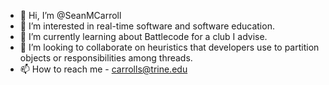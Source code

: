 - 👋 Hi, I’m @SeanMCarroll
- 👀 I’m interested in real-time software and software education.
- 🌱 I’m currently learning about Battlecode for a club I advise.
- 💞️ I’m looking to collaborate on heuristics that developers use to partition objects or responsibilities among threads.
- 📫 How to reach me - carrolls@trine.edu

<!---
SeanMCarroll/SeanMCarroll is a ✨ special ✨ repository because its `README.md` (this file) appears on your GitHub profile.
You can click the Preview link to take a look at your changes.
--->
